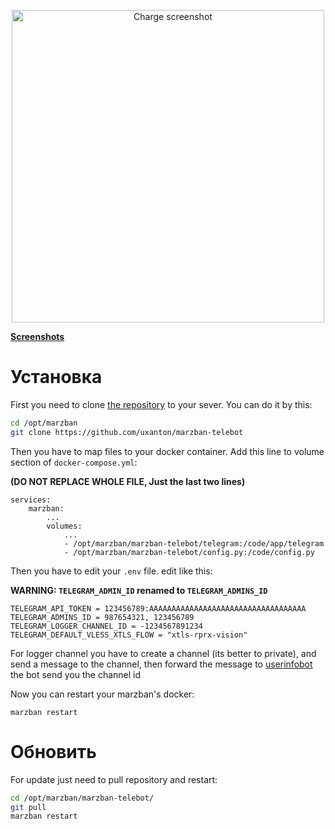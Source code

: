 <p align="center">
    <img src="https://github.com/mmdchnar/marzban-telebot/blob/main/screenshots/marzban-telebot2.PNG" alt="Charge screenshot" width="500" height="auto">
</p>

**<a href="https://github.com/mmdchnar/marzban-telebot/tree/main/screenshots">Screenshots</a>**

# Установка

First you need to clone [the repository](https://github.com/uxanton/marzban-telebot) to your sever. You can do it by this:

```bash
cd /opt/marzban
git clone https://github.com/uxanton/marzban-telebot
```

Then you have to map files to your docker container. Add this line to volume section of `docker-compose.yml`:

**(DO NOT REPLACE WHOLE FILE, Just the last two lines)**
```docker
services:
    marzban:
        ...
        volumes:
            ...
            - /opt/marzban/marzban-telebot/telegram:/code/app/telegram
            - /opt/marzban/marzban-telebot/config.py:/code/config.py
```
Then you have to edit your `.env` file.
edit like this:

**WARNING: `TELEGRAM_ADMIN_ID` renamed to `TELEGRAM_ADMINS_ID`**
```
TELEGRAM_API_TOKEN = 123456789:AAAAAAAAAAAAAAAAAAAAAAAAAAAAAAAAAAA
TELEGRAM_ADMINS_ID = 987654321, 123456789
TELEGRAM_LOGGER_CHANNEL_ID = -1234567891234
TELEGRAM_DEFAULT_VLESS_XTLS_FLOW = "xtls-rprx-vision"
```

For logger channel you have to create a channel (its better to private), and send a message to the channel,
then forward the message to <a href="https://t.me/userinfobot">userinfobot</a> the bot send you the channel id


Now you can restart your marzban's docker:
```
marzban restart
```

# Обновить

For update just need to pull repository and restart:
```bash
cd /opt/marzban/marzban-telebot/
git pull
marzban restart
```

